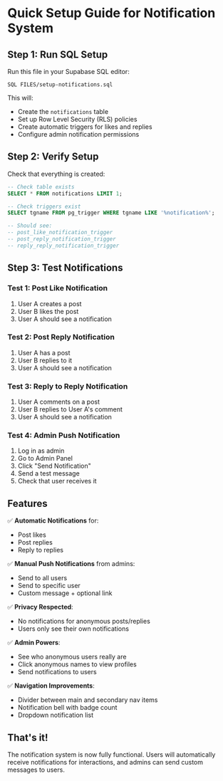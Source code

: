 # Quick Setup Guide for Notification System

## Step 1: Run SQL Setup
Run this file in your Supabase SQL editor:
```
SQL FILES/setup-notifications.sql
```

This will:
- Create the `notifications` table
- Set up Row Level Security (RLS) policies
- Create automatic triggers for likes and replies
- Configure admin notification permissions

## Step 2: Verify Setup
Check that everything is created:

```sql
-- Check table exists
SELECT * FROM notifications LIMIT 1;

-- Check triggers exist
SELECT tgname FROM pg_trigger WHERE tgname LIKE '%notification%';

-- Should see:
-- post_like_notification_trigger
-- post_reply_notification_trigger
-- reply_reply_notification_trigger
```

## Step 3: Test Notifications

### Test 1: Post Like Notification
1. User A creates a post
2. User B likes the post
3. User A should see a notification

### Test 2: Post Reply Notification
1. User A has a post
2. User B replies to it
3. User A should see a notification

### Test 3: Reply to Reply Notification
1. User A comments on a post
2. User B replies to User A's comment
3. User A should see a notification

### Test 4: Admin Push Notification
1. Log in as admin
2. Go to Admin Panel
3. Click "Send Notification"
4. Send a test message
5. Check that user receives it

## Features

✅ **Automatic Notifications** for:
- Post likes
- Post replies  
- Reply to replies

✅ **Manual Push Notifications** from admins:
- Send to all users
- Send to specific user
- Custom message + optional link

✅ **Privacy Respected**:
- No notifications for anonymous posts/replies
- Users only see their own notifications

✅ **Admin Powers**:
- See who anonymous users really are
- Click anonymous names to view profiles
- Send notifications to users

✅ **Navigation Improvements**:
- Divider between main and secondary nav items
- Notification bell with badge count
- Dropdown notification list

## That's it!
The notification system is now fully functional. Users will automatically receive notifications for interactions, and admins can send custom messages to users.

